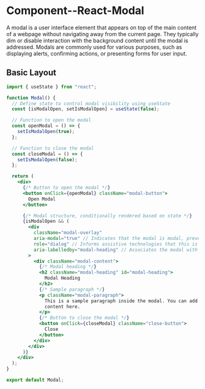 # Component--React-Modal

A modal is a user interface element that appears on top of the main content of a webpage without navigating away from the current page. They typically dim or disable interaction with the background content until the modal is addressed. Modals are commonly used for various purposes, such as displaying alerts, confirming actions, or presenting forms for user input.

## Basic Layout

```jsx
import { useState } from "react";

function Modal() {
  // Define state to control modal visibility using useState
  const [isModalOpen, setIsModalOpen] = useState(false);

  // Function to open the modal
  const openModal = () => {
    setIsModalOpen(true);
  };

  // Function to close the modal
  const closeModal = () => {
    setIsModalOpen(false);
  };

  return (
    <div>
      {/* Button to open the modal */}
      <button onClick={openModal} className="modal-button">
        Open Modal
      </button>

      {/* Modal structure, conditionally rendered based on state */}
      {isModalOpen && (
        <div
          className="modal-overlay"
          aria-modal="true" // Indicates that the modal is modal, preventing interaction with the rest of the page
          role="dialog" // Informs assistive technologies that this is a dialog/modal
          aria-labelledby="modal-heading" // Associates the modal with its heading for screen readers
        >
          <div className="modal-content">
            {/* Modal heading */}
            <h2 className="modal-heading" id="modal-heading">
              Modal Heading
            </h2>
            {/* Sample paragraph */}
            <p className="modal-paragraph">
              This is a sample paragraph inside the modal. You can add any
              content here.
            </p>
            {/* Button to close the modal */}
            <button onClick={closeModal} className="close-button">
              Close
            </button>
          </div>
        </div>
      )}
    </div>
  );
}

export default Modal;
```
